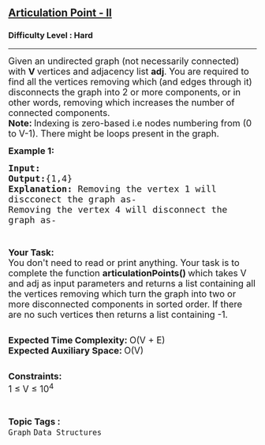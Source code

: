 <h2><a href="https://practice.geeksforgeeks.org/problems/articulation-point2616/1?utm_source=youtube&utm_medium=collab_striver_ytdescription&utm_campaign=articulation-point">Articulation Point - II</a></h2><h3>Difficulty Level : Hard</h3><hr><div class="problems_problem_content__Xm_eO"><p><span style="font-size: 18px;">Given an undirected graph (not necessarily connected) with&nbsp;<strong>V&nbsp;</strong>vertices and adjacency list&nbsp;<strong>adj</strong>. You are required to find all the vertices removing which</span>&nbsp;<span style="font-size: 18px;">(and edges through it) disconnects the graph into 2 or more components,</span>&nbsp;<span style="font-size: 18px;">or in other words,&nbsp;removing which increases the number of connected components.</span><br><span style="font-size: 18px;"><strong>Note:&nbsp;</strong>Indexing is zero-based i.e nodes numbering from (0 to V-1). There might be loops present in the graph.</span></p>
<p><span style="font-size: 18px;"><strong>Example 1:</strong></span></p>
<pre><span style="font-size: 18px;"><strong>Input:
</strong></span><img src="https://media.geeksforgeeks.org/img-practice/PROD/addEditProblem/705655/Web/Other/45dad444-f8bf-41ba-98a8-5aaee97661c3_1685087131.png" alt="">
<span style="font-size: 18px;"><strong>Output:</strong>{1,4}
<strong>Explanation: </strong>Removing the vertex 1 will
discconect the graph as-
</span><img src="https://media.geeksforgeeks.org/img-practice/PROD/addEditProblem/705655/Web/Other/7a95e57c-2585-49de-8a1e-fa9d132d05eb_1685087131.png" alt="">
<span style="font-size: 18px;">Removing the vertex 4 will disconnect the
graph as-
</span><img src="https://media.geeksforgeeks.org/img-practice/PROD/addEditProblem/705655/Web/Other/0fe03c03-a0d1-4b5b-bc17-bf2d8c67810e_1685087131.png" alt="">
</pre>
<p>&nbsp;</p>
<p><span style="font-size: 18px;"><strong>Your Task:</strong><br>You don't need to read or print anything. Your task is to complete the function&nbsp;<strong>articulationPoints</strong><strong>()&nbsp;</strong>which takes V and adj as input parameters and returns a list containing all the vertices removing which turn the graph into two or more disconnected components in sorted order. If there are no such vertices then returns a list containing -1.</span><br>&nbsp;</p>
<p><span style="font-size: 18px;"><strong>Expected Time Complexity:&nbsp;</strong>O(V + E)<br><strong>Expected Auxiliary Space:&nbsp;</strong>O(V)</span><br>&nbsp;</p>
<p><span style="font-size: 18px;"><strong>Constraints:</strong><br>1 ≤ V ≤ 10<sup>4</sup></span></p></div><br><p><span style=font-size:18px><strong>Topic Tags : </strong><br><code>Graph</code>&nbsp;<code>Data Structures</code>&nbsp;